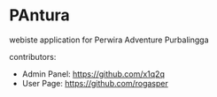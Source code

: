 # PAntura
webiste application for Perwira Adventure Purbalingga

contributors:
- Admin Panel: https://github.com/x1q2q
- User Page: https://github.com/rogasper 
